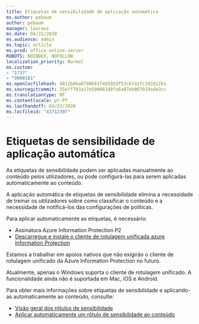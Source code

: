 ```yaml
---
title: Etiquetas de sensibilidade de aplicação automática
ms.author: pebaum
author: pebaum
manager: laurawi
ms.date: 04/21/2020
ms.audience: admin
ms.topic: article
ms.prod: office-online-server
ROBOTS: NOINDEX, NOFOLLOW
localization_priority: Normal
ms.custom:
- "1737"
- "9000181"
ms.openlocfilehash: d812b8ba6f80b61f48502df53c67a17c102d22b1
ms.sourcegitcommit: 55eff703a17e500681d8fa6a87eb067019ade3cc
ms.translationtype: MT
ms.contentlocale: pt-PT
ms.lasthandoff: 04/22/2020
ms.locfileid: "43712397"
---
```

# <a name="auto-apply-sensitivity-labels"></a>Etiquetas de sensibilidade de aplicação automática

As etiquetas de sensibilidade podem ser aplicadas manualmente ao conteúdo pelos utilizadores, ou pode configurá-las para serem aplicadas automaticamente ao conteúdo.

A aplicação automática de etiquetas de sensibilidade elimina a necessidade de treinar os utilizadores sobre como classificar o conteúdo e a necessidade de notificá-los das configurações de políticas.

Para aplicar automaticamente as etiquetas, é necessário:

- Assinatura Azure Information Protection P2
- [Descarregue e instale o cliente de rotulagem unificada azure Information Protection](https://docs.microsoft.com/azure/information-protection/rms-client/install-unifiedlabelingclient-app)

Estamos a trabalhar em apoios nativos que não exigirão o cliente de rotulagem unificado da Azure Information Protection no futuro.

Atualmente, apenas o Windows suporta o cliente de rotulagem unificado.  A funcionalidade ainda não é suportada em Mac, iOS e Android.

Para obter mais informações sobre etiquetas de sensibilidade e aplicando-as automaticamente ao conteúdo, consulte:

- [Visão geral dos rótulos de sensibilidade](https://docs.microsoft.com/office365/securitycompliance/sensitivity-labels)
- [Aplicar automaticamente um rótulo de sensibilidade ao conteúdo](https://docs.microsoft.com/office365/securitycompliance/apply_sensitivity_label_automatically)